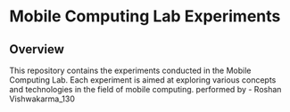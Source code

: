 # Mobile Computing Lab Experiments
## Overview
This repository contains the experiments conducted in the Mobile Computing Lab. Each experiment is aimed at exploring various concepts and technologies in the field of mobile computing.
performed by - Roshan Vishwakarma_130